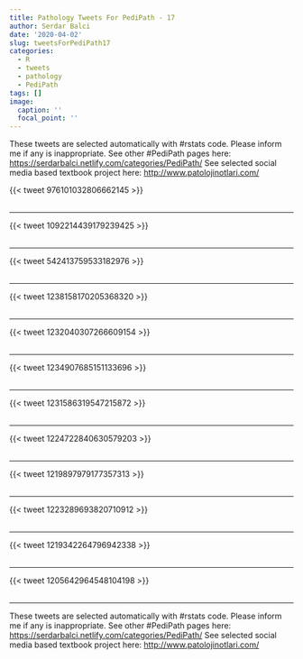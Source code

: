 ```yaml
---
title: Pathology Tweets For PediPath - 17
author: Serdar Balci
date: '2020-04-02'
slug: tweetsForPediPath17
categories:
  - R
  - tweets
  - pathology
  - PediPath
tags: []
image:
  caption: ''
  focal_point: ''
---
```



These tweets are selected automatically with #rstats code. Please inform me if any is inappropriate.
See other #PediPath pages here: https://serdarbalci.netlify.com/categories/PediPath/ 
See selected social media based textbook project here: http://www.patolojinotlari.com/

{{< tweet 976101032806662145 >}}
<br>
<br>
<hr>
{{< tweet 1092214439179239425 >}}
<br>
<br>
<hr>
{{< tweet 542413759533182976 >}}
<br>
<br>
<hr>
{{< tweet 1238158170205368320 >}}
<br>
<br>
<hr>
{{< tweet 1232040307266609154 >}}
<br>
<br>
<hr>
{{< tweet 1234907685151133696 >}}
<br>
<br>
<hr>
{{< tweet 1231586319547215872 >}}
<br>
<br>
<hr>
{{< tweet 1224722840630579203 >}}
<br>
<br>
<hr>
{{< tweet 1219897979177357313 >}}
<br>
<br>
<hr>
{{< tweet 1223289693820710912 >}}
<br>
<br>
<hr>
{{< tweet 1219342264796942338 >}}
<br>
<br>
<hr>
{{< tweet 1205642964548104198 >}}
<br>
<br>
<hr>


These tweets are selected automatically with #rstats code. Please inform me if any is inappropriate.
See other #PediPath pages here: https://serdarbalci.netlify.com/categories/PediPath/ 
See selected social media based textbook project here: http://www.patolojinotlari.com/
